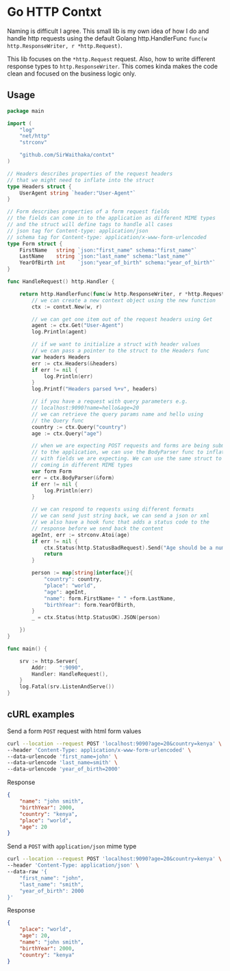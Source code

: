 # Go HTTP Contxt
Naming is difficult I agree. This small lib is my own idea of how I do and handle http requests using the default Golang
http.HandlerFunc `func(w http.ResponseWriter, r *http.Request)`.

This lib focuses on the `*http.Request` request. Also, how to write different response types to `http.ResponseWriter`.
This comes kinda makes the code clean and focused on the business logic only.

## Usage
```go
package main

import (
	"log"
	"net/http"
	"strconv"

	"github.com/SirWaithaka/contxt"
)

// Headers describes properties of the request headers
// that we might need to inflate into the struct
type Headers struct {
	UserAgent string `header:"User-Agent"`
}

// Form describes properties of a form request fields
// the fields can come in to the application as different MIME types
// and the struct will define tags to handle all cases
// json tag for Content-type: application/json
// schema tag for Content-type: application/x-www-form-urlencoded
type Form struct {
	FirstName   string `json:"first_name" schema:"first_name"`
	LastName    string `json:"last_name" schema:"last_name"`
	YearOfBirth int    `json:"year_of_birth" schema:"year_of_birth"`
}

func HandleRequest() http.Handler {

	return http.HandlerFunc(func(w http.ResponseWriter, r *http.Request) {
		// we can create a new context object using the new function
		ctx := contxt.New(w, r)

		// we can get one item out of the request headers using Get
		agent := ctx.Get("User-Agent")
		log.Println(agent)

		// if we want to initialize a struct with header values
		// we can pass a pointer to the struct to the Headers func
		var headers Headers
		err := ctx.Headers(&headers)
		if err != nil {
			log.Println(err)
		}
		log.Printf("Headers parsed %+v", headers)

		// if you have a request with query parameters e.g.
		// localhost:9090?name=hello&age=20
		// we can retrieve the query params name and hello using
		// the Query func
		country := ctx.Query("country")
		age := ctx.Query("age")

		// when we are expecting POST requests and forms are being submitted
		// to the application, we can use the BodyParser func to inflate a struct
		// with fields we are expecting. We can use the same struct to handle form fields
		// coming in different MIME types
		var form Form
		err = ctx.BodyParser(&form)
		if err != nil {
			log.Println(err)
		}

		// we can respond to requests using different formats
		// we can send just string back, we can send a json or xml
		// we also have a hook func that adds a status code to the
		// response before we send back the content
		ageInt, err := strconv.Atoi(age)
		if err != nil {
			ctx.Status(http.StatusBadRequest).Send("Age should be a number")
			return
		}

		person := map[string]interface{}{
			"country": country,
			"place": "world",
			"age": ageInt,
			"name": form.FirstName+ " " +form.LastName,
			"birthYear": form.YearOfBirth,
		}
		_ = ctx.Status(http.StatusOK).JSON(person)

	})
}

func main() {

	srv := http.Server{
		Addr:    ":9090",
		Handler: HandleRequest(),
	}
	log.Fatal(srv.ListenAndServe())
}
```

## cURL examples
Send a form `POST` request with html form values
```bash
curl --location --request POST 'localhost:9090?age=20&country=kenya' \
--header 'Content-Type: application/x-www-form-urlencoded' \
--data-urlencode 'first_name=john' \
--data-urlencode 'last_name=smith' \
--data-urlencode 'year_of_birth=2000'
```

Response
```json
{
    "name": "john smith",
    "birthYear": 2000,
    "country": "kenya",
    "place": "world",
    "age": 20
}
```

Send a `POST` with `application/json` mime type
```bash
curl --location --request POST 'localhost:9090?age=20&country=kenya' \
--header 'Content-Type: application/json' \
--data-raw '{
	"first_name": "john",
	"last_name": "smith",
	"year_of_birth": 2000
}'
```

Response
```json
{
    "place": "world",
    "age": 20,
    "name": "john smith",
    "birthYear": 2000,
    "country": "kenya"
}
```
